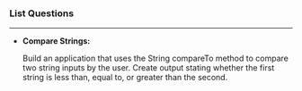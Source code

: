 ### List Questions

------



- **Compare Strings:**

  Build an application that uses the String compareTo method to compare two string inputs by the user. Create output stating whether the first string is less than, equal to, or greater than the second.

